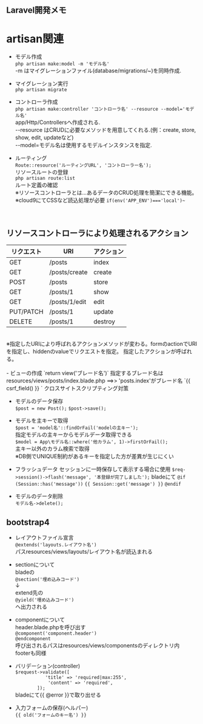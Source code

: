 ## Laravel開発メモ

# artisan関連
- モデル作成  
`php artisan make:model -m 'モデル名'`  
-m はマイグレーションファイル(database/migrations/~)を同時作成.

- マイグレーション実行  
`php artisan migrate`

- コントローラ作成  
`php artisan make:controller 'コントローラ名' --resource --model='モデル名'`  
app/Http/Controllersへ作成される.  
--resource はCRUDに必要なメソッドを用意してくれる.(例：create, store, show, edit, updateなど)  
--model=モデル名は使用するモデルインスタンスを指定.

- ルーティング  
`Route::resource('ルーティングURL', 'コントローラー名');`  
リソースルートの登録  
`php artisan route:list`  
ルート定義の確認  
※リソースコントローラとは...あるデータのCRUD処理を簡潔にできる機能。  
※cloud9にてCSSなど読込処理が必要
`if(env('APP_ENV')==='local')~`  
<br>

## リソースコントローラにより処理されるアクション
| リクエスト | 	URI          | 	アクション | 
| ---------- | ------------- | ----------- | 
| GET        | /posts        | index       | 
| GET        | /posts/create | create      | 
| POST       | /posts        | store       | 
| GET        | /posts/1      | show        | 
| GET        | /posts/1/edit | edit        | 
| PUT/PATCH  | /posts/1      | update      | 
| DELETE     | /posts/1      | destroy     |
<br>
※指定したURIにより呼ばれるアクションメソッドが変わる。formのactionでURIを指定し、hiddenのvalueでリクエストを指定。 指定したアクションが呼ばれる。
<br><br>
- ビューの作成  
`return view('ブレード名')`  
指定するブレード名はresources/views/posts/index.blade.php  ==>> 'posts.index'がブレード名  
`{{ csrf_field() }}  `  
クロスサイトスクリプティング対策

- モデルのデータ保存  
`$post = new Post();`
`$post->save();`

- モデルを主キーで取得  
`$post = 'model名'::findOrFail('modelの主キー');`  
指定モデルの主キーからモデルデータ取得できる  
`$model = App\モデル名::where('他カラム', 1)->firstOrFail();`  
主キー以外のカラム検索で取得  
※DB側でUNIQUE制約があるキーを指定した方が差異が生じにくい

- フラッシュデータ
セッションに一時保存して表示する場合に使用
`$req->session()->flash('message', '本登録が完了しました');`
bladeにて
`@if (Session::has('message'))`
`{{ Session::get('message') }}`
`@endif`

- モデルのデータ削除  
`モデル名->delete();`  

## bootstrap4
- レイアウトファイル宣言  
`@extends('layouts.レイアウト名')`  
パスresources/views/layouts/レイアウト名が読込まれる

- sectionについて  
bladeの  
`@section('埋め込みコード')`  
↓  
extend先の    
`@yield('埋め込みコード')`  
へ出力される  

- componentについて  
header.blade.phpを呼び出す  
`@component('component.header')`  
`@endcomponent`  
呼び出されるパスはresources/views/componentsのディレクトリ内   
footerも同様  

- バリデーション(controller)  
 `$request->validate([`  
`           'title' => 'required|max:255',`  
`            'content' => 'required',`  
`        ]);`  
bladeにて{{ @error }}で取り出せる

- 入力フォームの保存(ヘルパー)  
`{{ old('フォームのキー名') }}`




